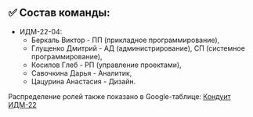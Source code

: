 ## ✅ Состав команды:

+ ИДМ-22-04:
   * Беркаль Виктор - ПП (прикладное программирование),
   * Глущенко Дмитрий - АД (администрирование), СП (системное программирование),
   * Косилов Глеб - РП (управление проектами),
   * Савочкина Дарья - Аналитик,
   * Цацурина Анастасия - Дизайн.
   


Распределение ролей также показано в Google-таблице:
[Кондуит ИДМ-22](https://docs.google.com/spreadsheets/d/1ypxgDUpNsaAK5PH90dTfGKdtDnWaeEDWfupEbDokN6A/edit?usp=sharing)
